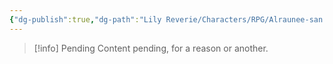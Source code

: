 ```yaml
---
{"dg-publish":true,"dg-path":"Lily Reverie/Characters/RPG/Alraunee-san.md","permalink":"/lily-reverie/characters/rpg/alraunee-san/","created":"2023-06-29T02:57:11.819-03:00","updated":"2024-01-20T04:34:54.759-03:00"}
---
```



>[!info] Pending
>Content pending, for a reason or another.


